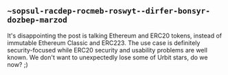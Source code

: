 ## `~sopsul-racdep-rocmeb-roswyt--dirfer-bonsyr-dozbep-marzod`
It's disappointing the post is talking Ethereum and ERC20 tokens, instead of immutable Ethereum Classic and ERC223. The use case is definitely security-focused while ERC20 security and usability problems are well known. We don't want to unexpectedly lose some of Urbit stars, do we now? ;)